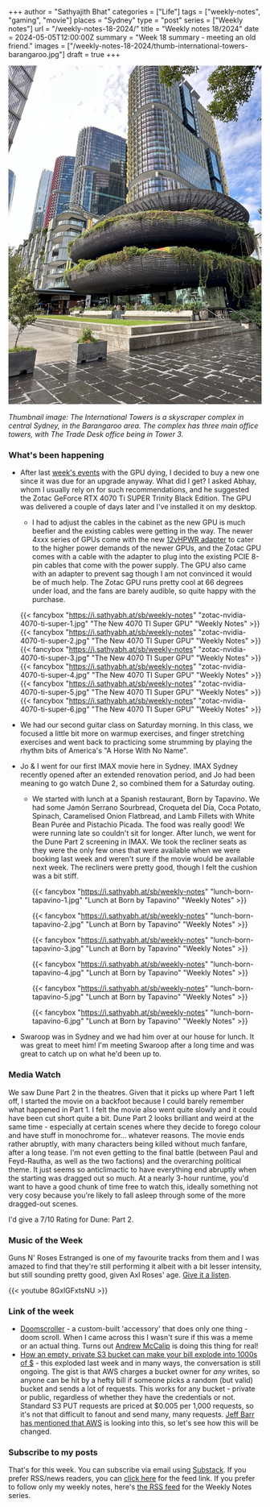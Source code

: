 +++
author = "Sathyajith Bhat"
categories = ["Life"]
tags = ["weekly-notes", "gaming", "movie"]
places = "Sydney"
type = "post"
series = ["Weekly notes"]
url = "/weekly-notes-18-2024/"
title = "Weekly notes 18/2024"
date = 2024-05-05T12:00:00Z
summary = "Week 18 summary - meeting an old friend."
images = ["/weekly-notes-18-2024/thumb-international-towers-barangaroo.jpg"]
draft = true
+++

![](thumb-international-towers-barangaroo.jpg)

_Thumbnail image: The International Towers is a skyscraper complex in central Sydney, in the Barangaroo area. The complex has three main office towers, with The Trade Desk office being in Tower 3._ 

### What's been happening

* After last [week's events](/weekly-notes-17-2024/) with the GPU dying, I decided to buy a new one since it was due for an upgrade anyway. What did I get? I asked Abhay, whom I usually rely on for such recommendations, and he suggested the Zotac GeForce RTX 4070 Ti SUPER Trinity Black Edition. The GPU was delivered a couple of days later and I've installed it on my desktop. 
    * I had to adjust the cables in the cabinet as the new GPU is much beefier and the existing cables were getting in the way. The newer 4xxx series of GPUs come with the new [12vHPWR adapter](https://en.wikipedia.org/wiki/16-pin_12VHPWR_connector) to cater to the higher power demands of the newer GPUs, and the Zotac GPU comes with a cable with the adapter to plug into the existing PCIE 8-pin cables that come with the power supply. The GPU also came with an adapter to prevent sag though I am not convinced it would be of much help. The Zotac GPU runs pretty cool at 66 degrees under load, and the fans are barely audible, so quite happy with the purchase.

  {{< fancybox "https://i.sathyabh.at/sb/weekly-notes" "zotac-nvidia-4070-ti-super-1.jpg" "The New 4070 TI Super GPU" "Weekly Notes" >}}
  {{< fancybox "https://i.sathyabh.at/sb/weekly-notes" "zotac-nvidia-4070-ti-super-2.jpg" "The New 4070 TI Super GPU" "Weekly Notes" >}}
  {{< fancybox "https://i.sathyabh.at/sb/weekly-notes" "zotac-nvidia-4070-ti-super-3.jpg" "The New 4070 TI Super GPU" "Weekly Notes" >}}
  {{< fancybox "https://i.sathyabh.at/sb/weekly-notes" "zotac-nvidia-4070-ti-super-4.jpg" "The New 4070 TI Super GPU" "Weekly Notes" >}}
  {{< fancybox "https://i.sathyabh.at/sb/weekly-notes" "zotac-nvidia-4070-ti-super-5.jpg" "The New 4070 TI Super GPU" "Weekly Notes" >}}
  {{< fancybox "https://i.sathyabh.at/sb/weekly-notes" "zotac-nvidia-4070-ti-super-6.jpg" "The New 4070 TI Super GPU" "Weekly Notes" >}}

* We had our second guitar class on Saturday morning. In this class, we focused a little bit more on warmup exercises, and finger stretching exercises and went back to practicing some strumming by playing the rhythm bits of America's "A Horse With No Name".
* Jo & I went for our first IMAX movie here in Sydney. IMAX Sydney recently opened after an extended renovation period, and Jo had been meaning to go watch Dune 2, so combined them for a Saturday outing.
    * We started with lunch at a Spanish restaurant, Born by Tapavino. We had some Jamón Serrano Sourbread, Croqueta del Día, Coca Potato, Spinach, Caramelised Onion Flatbread, and Lamb Fillets with White Bean Purée and Pistachio Picada. The food was really good! We were running late so couldn't sit for longer. After lunch, we went for the Dune Part 2 screening in IMAX. We took the recliner seats as they were the only few ones that were available when we were booking last week and weren't sure if the movie would be available next week. The recliners were pretty good, though I felt the cushion was a bit stiff.

      {{< fancybox "https://i.sathyabh.at/sb/weekly-notes" "lunch-born-tapavino-1.jpg" "Lunch at Born by Tapavino" "Weekly Notes" >}}

      {{< fancybox "https://i.sathyabh.at/sb/weekly-notes" "lunch-born-tapavino-2.jpg" "Lunch at Born by Tapavino" "Weekly Notes" >}}

      {{< fancybox "https://i.sathyabh.at/sb/weekly-notes" "lunch-born-tapavino-3.jpg" "Lunch at Born by Tapavino" "Weekly Notes" >}}

      {{< fancybox "https://i.sathyabh.at/sb/weekly-notes" "lunch-born-tapavino-4.jpg" "Lunch at Born by Tapavino" "Weekly Notes" >}}

      {{< fancybox "https://i.sathyabh.at/sb/weekly-notes" "lunch-born-tapavino-5.jpg" "Lunch at Born by Tapavino" "Weekly Notes" >}}

      {{< fancybox "https://i.sathyabh.at/sb/weekly-notes" "lunch-born-tapavino-6.jpg" "Lunch at Born by Tapavino" "Weekly Notes" >}}

* Swaroop was in Sydney and we had him over at our house for lunch.  It was great to meet him! I'm meeting Swaroop after a long time and was great to catch up on what he'd been up to. 


### Media Watch

We saw Dune Part 2 in the theatres. Given that it picks up where Part 1 left off, I started the movie on a backfoot because I could barely remember what happened in Part 1. I felt the movie also went quite slowly and it could have been cut short quite a bit. Dune Part 2 looks brilliant and weird at the same time - especially at certain scenes where they decide to forego colour and have stuff in monochrome for... whatever reasons. The movie ends rather abruptly, with many characters being killed without much fanfare, after a long tease. I'm not even getting to the final battle (between Paul and Feyd-Rautha, as well as the two factions) and the overarching political theme. It just seems so anticlimactic to have everything end abruptly when the starting was dragged out so much. At a nearly 3-hour runtime, you'd want to have a good chunk of time free to watch this, ideally something not very cosy because you're likely to fall asleep through some of the more dragged-out scenes.

I'd give a 7/10 Rating for Dune: Part 2. 

### Music of the Week

Guns N' Roses Estranged is one of my favourite tracks from them and I was amazed to find that they're still performing it albeit with a bit lesser intensity, but still sounding pretty good, given Axl Roses' age. [Give it a listen](https://www.youtube.com/watch?v=8GxlGFxtsNU).

{{< youtube 8GxlGFxtsNU >}}

### Link of the week

* [Doomscroller](https://doomscroller.xyz/) - a custom-built 'accessory' that does only one thing - doom scroll. When I came across this I wasn't sure if this was a meme or an actual thing. Turns out [Andrew McCalip](https://twitter.com/andrewmccalip) is doing this thing for real!
* [How an empty, private S3 bucket can make your bill explode into 1000s of $](https://www.reddit.com/r/aws/comments/1cg7ce8/how_an_empty_private_s3_bucket_can_make_your_bill/) - this exploded last week and in many ways, the conversation is still ongoing. The gist is that AWS charges a bucket owner for *any* writes, so anyone can be hit by a hefty bill if someone picks a random (but valid) bucket and sends a lot of requests. This works for any bucket - private or public, regardless of whether they have the credentials or not. Standard S3 PUT requests are priced at $0.005 per 1,000 requests, so it's not that difficult to fanout and send many, many requests. [Jeff Barr has mentioned that AWS](https://twitter.com/jeffbarr/status/1785386554372042890) is looking into this, so let's see how this will be changed.


### Subscribe to my posts

That's for this week. You can subscribe via email using [Substack](https://sathyabhat.substack.com/). If you prefer RSS/news readers, you can [click here](https://sathyabh.at/index.xml) for the feed link. If you prefer to follow only my weekly notes, here's [the RSS feed](https://sathyabh.at/series/weekly-notes/index.xml) for the Weekly Notes series. 